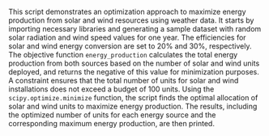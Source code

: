 This script demonstrates an optimization approach to maximize energy production from solar and wind resources using weather data. It starts by importing necessary libraries and generating a sample dataset with random solar radiation and wind speed values for one year. The efficiencies for solar and wind energy conversion are set to 20% and 30%, respectively. The objective function `energy_production` calculates the total energy production from both sources based on the number of solar and wind units deployed, and returns the negative of this value for minimization purposes. A constraint ensures that the total number of units for solar and wind installations does not exceed a budget of 100 units. Using the `scipy.optimize.minimize` function, the script finds the optimal allocation of solar and wind units to maximize energy production. The results, including the optimized number of units for each energy source and the corresponding maximum energy production, are then printed.

